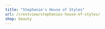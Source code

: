 ```yaml
---
title: "Stephanie's House of Styles"
url: /crestview/stephanies-house-of-styles/
shop: beauty
---
```

